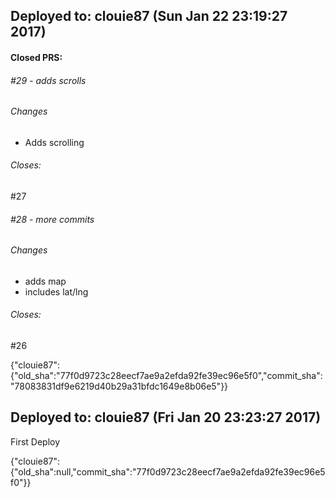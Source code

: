 ## Deployed to: clouie87 (Sun Jan 22 23:19:27 2017)

#### Closed PRS:

###### #29 - adds scrolls

###### Changes
 
- Adds scrolling 


###### Closes:
 #27 

###### #28 - more commits

###### Changes
 
- adds map 
- includes lat/lng 


###### Closes:
 #26 

{"clouie87":{"old_sha":"77f0d9723c28eecf7ae9a2efda92fe39ec96e5f0","commit_sha":"78083831df9e6219d40b29a31bfdc1649e8b06e5"}}

## Deployed to: clouie87 (Fri Jan 20 23:23:27 2017)

First Deploy

{"clouie87":{"old_sha":null,"commit_sha":"77f0d9723c28eecf7ae9a2efda92fe39ec96e5f0"}}
